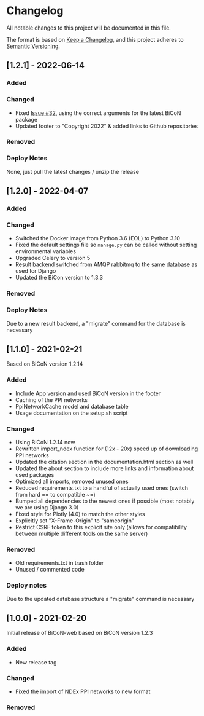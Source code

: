 # Changelog
All notable changes to this project will be documented in this file.

The format is based on [Keep a Changelog](https://keepachangelog.com/en/1.0.0/),
and this project adheres to [Semantic Versioning](https://semver.org/spec/v2.0.0.html).

## [1.2.1] - 2022-06-14
### Added
### Changed
- Fixed [Issue #32](https://github.com/biomedbigdata/BiCoN-web/issues/32), using the correct arguments for the latest BiCoN package
- Updated footer to "Copyright 2022" & added links to Github repositories
### Removed
### Deploy Notes
None, just pull the latest changes / unzip the release

## [1.2.0] - 2022-04-07
### Added
### Changed
- Switched the Docker image from Python 3.6 (EOL) to Python 3.10
- Fixed the default settings file so `manage.py` can be called without setting environmental variables
- Upgraded Celery to version 5
- Result backend switched from AMQP rabbitmq to the same database as used for Django
- Updated the BiCon version to 1.3.3
### Removed
### Deploy Notes
Due to a new result backend, a "migrate" command for the database is necessary

## [1.1.0] - 2021-02-21
Based on BiCoN version 1.2.14

### Added
- Include App version and used BiCoN version in the footer
- Caching of the PPI networks
- PpiNetworkCache model and database table  
- Usage documentation on the setup.sh script

### Changed
- Using BiCoN 1.2.14 now
- Rewritten import_ndex function for (12x - 20x) speed up of downloading PPI networks
- Updated the citation section in the documentation.html section as well
- Updated the about section to include more links and information about used packages
- Optimized all imports, removed unused ones
- Reduced requirements.txt to a handful of actually used ones (switch from hard == to compatible ~=)
- Bumped all dependencies to the newest ones if possible (most notably we are using Django 3.0)
- Fixed style for Plotly (4.0) to match the other styles
- Explicitly set "X-Frame-Origin" to "sameorigin"
- Restrict CSRF token to this explicit site only (allows for compatibility between multiple different tools on the same server)

### Removed
- Old requirements.txt in trash folder
- Unused / commented code

### Deploy notes
Due to the updated database structure a "migrate" command is necessary

## [1.0.0] - 2021-02-20
Initial release of BiCoN-web based on BiCoN version 1.2.3
### Added
- New release tag
### Changed
- Fixed the import of NDEx PPI networks to new format
### Removed
